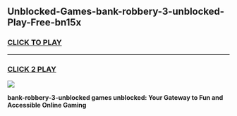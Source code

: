 
## Unblocked-Games-bank-robbery-3-unblocked-Play-Free-bn15x
<h3>
<a href="https://premium76.site?title=bank-robbery-3-unblocked&ref=23A">CLICK TO PLAY</a></h3>
<hr>

<h3>
<a href="https://premium76.site?title=bank-robbery-3-unblocked&ref=23A">CLICK 2 PLAY</a>
  
</h3>

<a href="https://premium76.site?title=bank-robbery-3-unblocked&ref=23A"><img src="https://clearcache.store/games.png"></a>


**bank-robbery-3-unblocked games unblocked: Your Gateway to Fun and Accessible Online Gaming**
